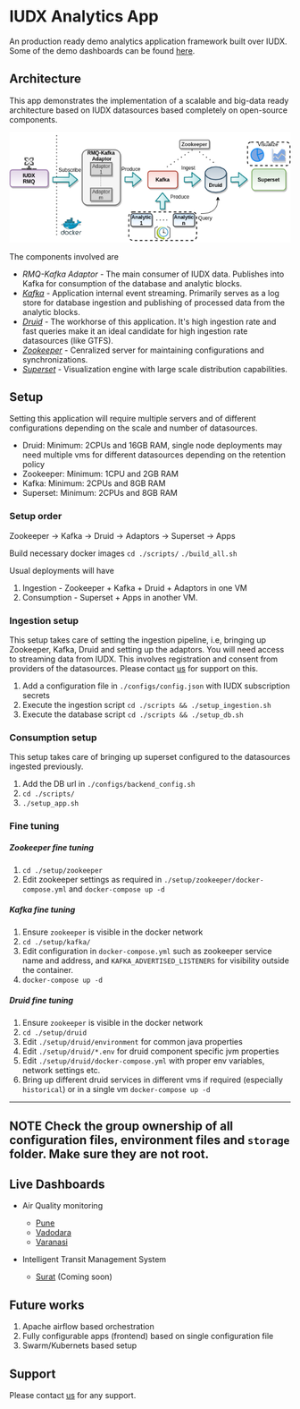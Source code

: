 # IUDX Analytics App

An production ready demo analytics application framework built over IUDX.
Some of the demo dashboards can be found [here](#dashboards).


## Architecture
This app demonstrates the implementation  of a scalable and big-data ready architecture
based on IUDX datasources based completely on open-source components.
<p align="center">
<img src="./docs/diagrams/Architecture.png">
</p>

The components involved are
- *RMQ-Kafka Adaptor* - The main consumer of IUDX data. Publishes into Kafka for consumption of the database and analytic blocks.
- [*Kafka*](https://kafka.apache.org/) - Application internal event streaming. Primarily serves as a log store for database ingestion and publishing of processed data from the analytic blocks.
- [*Druid*](https://druid.apache.org/) - The workhorse of this application. It's high ingestion rate and fast queries make it an ideal candidate for high ingestion rate datasources (like GTFS).
- [*Zookeeper*](https://zookeeper.apache.org/) - Cenralized server for maintaining configurations and synchronizations.
- [*Superset*](https://superset.apache.org/) - Visualization engine with large scale distribution capabilities.

## Setup
Setting this application will require multiple servers and of different configurations
depending on the scale and number of datasources.
- Druid:  Minimum: 2CPUs and 16GB RAM, single node deployments may need multiple vms for different datasources depending on the retention policy
- Zookeeper:  Minimum: 1CPU and 2GB RAM
- Kafka:  Minimum: 2CPUs and 8GB RAM
- Superset:  Minimum: 2CPUs and 8GB RAM

### Setup order
Zookeeper -> Kafka -> Druid -> Adaptors -> Superset -> Apps

Build necessary docker images 
`cd ./scripts/` 
`./build_all.sh`

Usual deployments will have 
1. Ingestion - Zookeeper + Kafka + Druid + Adaptors in one VM
2. Consumption - Superset + Apps in another VM.


### Ingestion setup
This setup takes care of setting the ingestion pipeline, i.e, bringing up Zookeeper, Kafka, Druid and setting up the adaptors.
You will need access to streaming data from IUDX.
This involves registration and consent from providers of the datasources.
Please contact [us](mailto:rakshit.ramesh@datakaveri.org?subject=[Analytics%20App%20Support]%20Request%20Access) for support on this.

1. Add a configuration file in `./configs/config.json` with IUDX subscription secrets
2. Execute the ingestion script `cd ./scripts && ./setup_ingestion.sh`
2. Execute the database script `cd ./scripts && ./setup_db.sh`

### Consumption setup
This setup takes care of bringing up superset configured to the datasources ingested previously.

1. Add the DB url in `./configs/backend_config.sh`
2. `cd ./scripts/`
3. `./setup_app.sh`

### Fine tuning
  
##### Zookeeper fine tuning
1. `cd ./setup/zookeeper`
2. Edit zookeeper settings as required in `./setup/zookeeper/docker-compose.yml` and 
   `docker-compose up -d`

##### Kafka fine tuning
1. Ensure `zookeeper` is visible in the docker network
2. `cd ./setup/kafka/`
3. Edit configuration in `docker-compose.yml` such as zookeeper service name and address, and `KAFKA_ADVERTISED_LISTENERS` for visibility outside the container.  
4. `docker-compose up -d`


##### Druid fine tuning
1. Ensure `zookeeper` is visible in the docker network
2. `cd ./setup/druid`
3. Edit `./setup/druid/environment` for common java properties
4. Edit `./setup/druid/*.env` for druid component specific jvm properties 
5. Edit `./setup/druid/docker-compose.yml` with proper env variables, network settings etc.
6. Bring up different druid services in different vms if required (especially `historical`) or in a single vm 
   `docker-compose up -d`
---
**NOTE**
Check the group ownership of all configuration files, environment files and `storage` folder. Make sure they are not root.
---



## <a name="dashboards"></a> Live Dashboards

- Air Quality monitoring 
  - [Pune](https://analytics.iudx.org.in/r/47)
  - [Vadodara](https://analytics.iudx.org.in/r/49)
  - [Varanasi](https://analytics.iudx.org.in/r/48)

- Intelligent Transit Management System 
  - [Surat](https://analytics.iudx.org.in/r/50) (Coming soon)


## Future works
1. Apache airflow based orchestration
2. Fully configurable apps (frontend) based on single configuration file
3. Swarm/Kubernets based setup


## Support
Please contact [us](mailto:rakshit.ramesh@datakaveri.org?subject=[Analytics%20App%20Support]%20Request%20Access) for any support.
